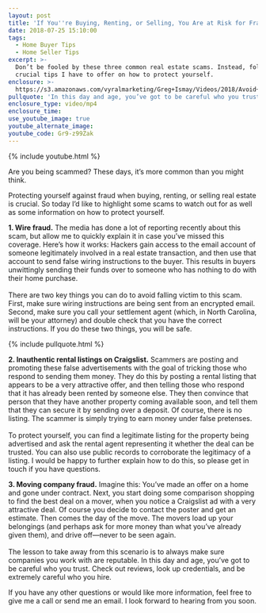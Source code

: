 ```yaml
---
layout: post
title: 'If You''re Buying, Renting, or Selling, You Are at Risk for Fraud'
date: 2018-07-25 15:10:00
tags:
  - Home Buyer Tips
  - Home Seller Tips
excerpt: >-
  Don’t be fooled by these three common real estate scams. Instead, follow the
  crucial tips I have to offer on how to protect yourself.
enclosure: >-
  https://s3.amazonaws.com/vyralmarketing/Greg+Ismay/Videos/2018/Avoid+Falling+For+These+3+Real+Estate+Scams+-+Raleigh+Real+Estate+Agent.mp4
pullquote: 'In this day and age, you’ve got to be careful who you trust.'
enclosure_type: video/mp4
enclosure_time:
use_youtube_image: true
youtube_alternate_image:
youtube_code: Gr9-z99Zak
---
```


{% include youtube.html %}

Are you being scammed? These days, it’s more common than you might think.

Protecting yourself against fraud when buying, renting, or selling real estate is crucial. So today I’d like to highlight some scams to watch out for as well as some information on how to protect yourself.

**1. Wire fraud.** The media has done a lot of reporting recently about this scam, but allow me to quickly explain it in case you’ve missed this coverage. Here’s how it works: Hackers gain access to the email account of someone legitimately involved in a real estate transaction, and then use that account to send false wiring instructions to the buyer. This results in buyers unwittingly sending their funds over to someone who has nothing to do with their home purchase.<br><br>There are two key things you can do to avoid falling victim to this scam. First, make sure wiring instructions are being sent from an encrypted email. Second, make sure you call your settlement agent (which, in North Carolina, will be your attorney) and double check that you have the correct instructions. If you do these two things, you will be safe.

{% include pullquote.html %}

**2. Inauthentic rental listings on Craigslist.** Scammers are posting and promoting these false advertisements with the goal of tricking those who respond to sending them money. They do this by posting a rental listing that appears to be a very attractive offer, and then telling those who respond that it has already been rented by someone else. They then convince that person that they have another property coming available soon, and tell them that they can secure it by sending over a deposit. Of course, there is no listing. The scammer is simply trying to earn money under false pretenses.<br><br>To protect yourself, you can find a legitimate listing for the property being advertised and ask the rental agent representing it whether the deal can be trusted. You can also use public records to corroborate the legitimacy of a listing. I would be happy to further explain how to do this, so please get in touch if you have questions.

**3. Moving company fraud.** Imagine this: You’ve made an offer on a home and gone under contract. Next, you start doing some comparison shopping to find the best deal on a mover, when you notice a Craigslist ad with a very attractive deal. Of course you decide to contact the poster and get an estimate. Then comes the day of the move. The movers load up your belongings (and perhaps ask for more money than what you’ve already given them), and drive off—never to be seen again.<br><br>The lesson to take away from this scenario is to always make sure companies you work with are reputable. In this day and age, you’ve got to be careful who you trust. Check out reviews, look up credentials, and be extremely careful who you hire.

If you have any other questions or would like more information, feel free to give me a call or send me an email. I look forward to hearing from you soon.